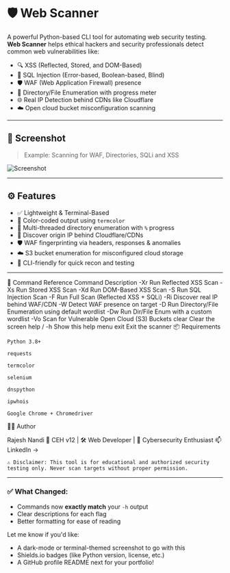 # 🛡️ Web Scanner

A powerful Python-based CLI tool for automating web security testing.  
**Web Scanner** helps ethical hackers and security professionals detect common web vulnerabilities like:

- 🔍 XSS (Reflected, Stored, and DOM-Based)
- 🧬 SQL Injection (Error-based, Boolean-based, Blind)
- 🛡️ WAF (Web Application Firewall) presence
- 📁 Directory/File Enumeration with progress meter
- 🌐 Real IP Detection behind CDNs like Cloudflare
- ☁️ Open cloud bucket misconfiguration scanning

---

## 📸 Screenshot

> Example: Scanning for WAF, Directories, SQLi and XSS

![Screenshot](screenshots/result.png)

---

## ⚙️ Features

- ✅ Lightweight & Terminal-Based
- 🌈 Color-coded output using `termcolor`
- 🧵 Multi-threaded directory enumeration with `%` progress
- 📡 Discover origin IP behind Cloudflare/CDNs
- 🛡️ WAF fingerprinting via headers, responses & anomalies
- ☁️ S3 bucket enumeration for misconfigured cloud storage
- 🔐 CLI-friendly for quick recon and testing

---

📖 Command Reference
Command	Description
-Xr <url>	Run Reflected XSS Scan
-Xs <url>	Run Stored XSS Scan
-Xd <url>	Run DOM-Based XSS Scan
-S <url>	Run SQL Injection Scan
-F <url>	Run Full Scan (Reflected XSS + SQLi)
-Ri <domain>	Discover real IP behind WAF/CDN
-W <domain>	Detect WAF presence on target
-D <domain>	Run Directory/File Enumeration using default wordlist
-Dw <domain> <wordlist>	Run Dir/File Enum with a custom wordlist
-Vo <target>	Scan for Vulnerable Open Cloud (S3) Buckets
clear	Clear the screen
help / -h	Show this help menu
exit	Exit the scanner
📦 Requirements

    Python 3.8+

    requests

    termcolor

    selenium

    dnspython

    ipwhois

    Google Chrome + Chromedriver

👨‍💻 Author

Rajesh Nandi
🚀 CEH v12 | 🛠️ Web Developer | 🧪 Cybersecurity Enthusiast
📫 LinkedIn →

    ⚠️ Disclaimer: This tool is for educational and authorized security testing only. Never scan targets without proper permission.
    
---

### ✅ What Changed:
- Commands now **exactly match** your `-h` output
- Clear descriptions for each flag
- Better formatting for ease of reading

Let me know if you'd like:
- A dark-mode or terminal-themed screenshot to go with this
- Shields.io badges (like Python version, license, etc.)
- A GitHub profile README next for your portfolio!
